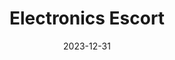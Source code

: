 ---
title: "Electronics Escort"
collection: curricular
permalink: /publication/curricular-6
excerpt: 'This paper is about the number 3. The number 4 is left for future work.'
date: 2023-12-31
---